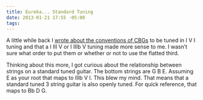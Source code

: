 ```yaml
---
title: Eureka... Standard Tuning
date: 2013-01-21 17:55 -05:00
tags:
---
```

A little while back I [wrote about the conventions of
CBGs](http://craftyblues.com/blog/2012/09/19/3string135tuning/) to be
tuned in I V I tuning and that a I III V or I IIIb V tuning made more
sense to me. I wasn’t sure what order to put them or whether or not to
use the flatted third. 

Thinking about this more, I got curious about the
relationship between strings on a standard tuned guitar. The bottom
strings are G B E. Assuming E as your root that maps to IIIb V I. This
blew my mind. That means that a standard tuned 3 string guitar is also openly tuned. For quick reference, that maps to Bb D G.
